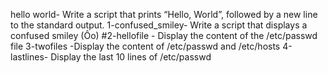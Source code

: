 hello world- Write a script that prints “Hello, World”, followed by a new line to the standard output.
1-confused_smiley- Write a script that displays a confused smiley (Ôo)
#2-hellofile - Display the content of the /etc/passwd file
3-twofiles -Display the content of /etc/passwd and /etc/hosts
4-lastlines- Display the last 10 lines of /etc/passwd 
